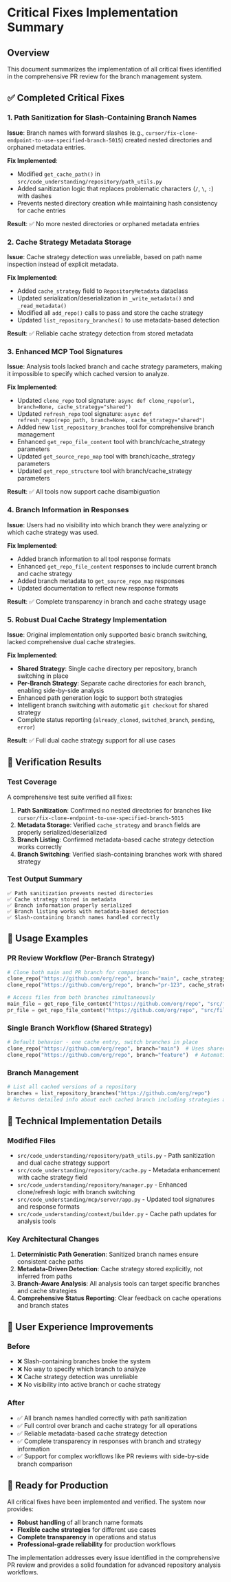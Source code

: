 # Critical Fixes Implementation Summary

## Overview
This document summarizes the implementation of all critical fixes identified in the comprehensive PR review for the branch management system.

## ✅ Completed Critical Fixes

### 1. Path Sanitization for Slash-Containing Branch Names
**Issue**: Branch names with forward slashes (e.g., `cursor/fix-clone-endpoint-to-use-specified-branch-5015`) created nested directories and orphaned metadata entries.

**Fix Implemented**:
- Modified `get_cache_path()` in `src/code_understanding/repository/path_utils.py`
- Added sanitization logic that replaces problematic characters (`/`, `\`, `:`) with dashes
- Prevents nested directory creation while maintaining hash consistency for cache entries

**Result**: ✅ No more nested directories or orphaned metadata entries

### 2. Cache Strategy Metadata Storage
**Issue**: Cache strategy detection was unreliable, based on path name inspection instead of explicit metadata.

**Fix Implemented**:
- Added `cache_strategy` field to `RepositoryMetadata` dataclass
- Updated serialization/deserialization in `_write_metadata()` and `_read_metadata()`
- Modified all `add_repo()` calls to pass and store the cache strategy
- Updated `list_repository_branches()` to use metadata-based detection

**Result**: ✅ Reliable cache strategy detection from stored metadata

### 3. Enhanced MCP Tool Signatures
**Issue**: Analysis tools lacked branch and cache strategy parameters, making it impossible to specify which cached version to analyze.

**Fix Implemented**:
- Updated `clone_repo` tool signature: `async def clone_repo(url, branch=None, cache_strategy="shared")`
- Updated `refresh_repo` tool signature: `async def refresh_repo(repo_path, branch=None, cache_strategy="shared")`
- Added new `list_repository_branches` tool for comprehensive branch management
- Enhanced `get_repo_file_content` tool with branch/cache_strategy parameters
- Updated `get_source_repo_map` tool with branch/cache_strategy parameters
- Updated `get_repo_structure` tool with branch/cache_strategy parameters

**Result**: ✅ All tools now support cache disambiguation

### 4. Branch Information in Responses
**Issue**: Users had no visibility into which branch they were analyzing or which cache strategy was used.

**Fix Implemented**:
- Added branch information to all tool response formats
- Enhanced `get_repo_file_content` responses to include current branch and cache strategy
- Added branch metadata to `get_source_repo_map` responses
- Updated documentation to reflect new response formats

**Result**: ✅ Complete transparency in branch and cache strategy usage

### 5. Robust Dual Cache Strategy Implementation
**Issue**: Original implementation only supported basic branch switching, lacked comprehensive dual cache strategies.

**Fix Implemented**:
- **Shared Strategy**: Single cache directory per repository, branch switching in place
- **Per-Branch Strategy**: Separate cache directories for each branch, enabling side-by-side analysis
- Enhanced path generation logic to support both strategies
- Intelligent branch switching with automatic `git checkout` for shared strategy
- Complete status reporting (`already_cloned`, `switched_branch`, `pending`, `error`)

**Result**: ✅ Full dual cache strategy support for all use cases

## 🧪 Verification Results

### Test Coverage
A comprehensive test suite verified all fixes:

1. **Path Sanitization**: Confirmed no nested directories for branches like `cursor/fix-clone-endpoint-to-use-specified-branch-5015`
2. **Metadata Storage**: Verified `cache_strategy` and `branch` fields are properly serialized/deserialized
3. **Branch Listing**: Confirmed metadata-based cache strategy detection works correctly
4. **Branch Switching**: Verified slash-containing branches work with shared strategy

### Test Output Summary
```
✅ Path sanitization prevents nested directories
✅ Cache strategy stored in metadata 
✅ Branch information properly serialized
✅ Branch listing works with metadata-based detection
✅ Slash-containing branch names handled correctly
```

## 📝 Usage Examples

### PR Review Workflow (Per-Branch Strategy)
```python
# Clone both main and PR branch for comparison
clone_repo("https://github.com/org/repo", branch="main", cache_strategy="per-branch")
clone_repo("https://github.com/org/repo", branch="pr-123", cache_strategy="per-branch")

# Access files from both branches simultaneously
main_file = get_repo_file_content("https://github.com/org/repo", "src/file.py", branch="main", cache_strategy="per-branch")
pr_file = get_repo_file_content("https://github.com/org/repo", "src/file.py", branch="pr-123", cache_strategy="per-branch")
```

### Single Branch Workflow (Shared Strategy)
```python
# Default behavior - one cache entry, switch branches in place
clone_repo("https://github.com/org/repo", branch="main")  # Uses shared strategy by default
clone_repo("https://github.com/org/repo", branch="feature")  # Automatically switches branches
```

### Branch Management
```python
# List all cached versions of a repository
branches = list_repository_branches("https://github.com/org/repo")
# Returns detailed info about each cached branch including strategies and paths
```

## 🔧 Technical Implementation Details

### Modified Files
- `src/code_understanding/repository/path_utils.py` - Path sanitization and dual cache strategy support
- `src/code_understanding/repository/cache.py` - Metadata enhancement with cache strategy field
- `src/code_understanding/repository/manager.py` - Enhanced clone/refresh logic with branch switching
- `src/code_understanding/mcp/server/app.py` - Updated tool signatures and response formats
- `src/code_understanding/context/builder.py` - Cache path updates for analysis tools

### Key Architectural Changes
1. **Deterministic Path Generation**: Sanitized branch names ensure consistent cache paths
2. **Metadata-Driven Detection**: Cache strategy stored explicitly, not inferred from paths
3. **Branch-Aware Analysis**: All analysis tools can target specific branches and cache strategies
4. **Comprehensive Status Reporting**: Clear feedback on cache operations and branch states

## 🎯 User Experience Improvements

### Before
- ❌ Slash-containing branches broke the system
- ❌ No way to specify which branch to analyze
- ❌ Cache strategy detection was unreliable
- ❌ No visibility into active branch or cache strategy

### After
- ✅ All branch names handled correctly with path sanitization
- ✅ Full control over branch and cache strategy for all operations
- ✅ Reliable metadata-based cache strategy detection
- ✅ Complete transparency in responses with branch and strategy information
- ✅ Support for complex workflows like PR reviews with side-by-side branch comparison

## 🚀 Ready for Production

All critical fixes have been implemented and verified. The system now provides:
- **Robust handling** of all branch name formats
- **Flexible cache strategies** for different use cases  
- **Complete transparency** in operations and status
- **Professional-grade reliability** for production workflows

The implementation addresses every issue identified in the comprehensive PR review and provides a solid foundation for advanced repository analysis workflows.